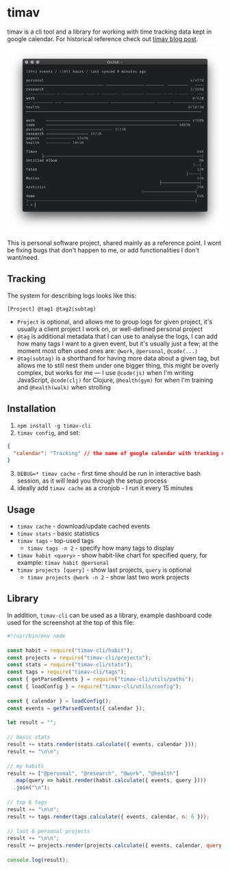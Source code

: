 # timav

timav is a cli tool and a library for working with time tracking data kept in google calendar. For historical reference check out [timav blog post](https://szymonkaliski.com/log/2017-04-30-time-tracking/).

<p align="center"><img src="assets/dashboard.png" /></p>

This is personal software project, shared mainly as a reference point. I wont be fixing bugs that don't happen to me, or add functionalities I don't want/need.

## Tracking

The system for describing logs looks like this:

```
[Project] @tag1 @tag2(subtag)
```

- `Project` is optional, and allows me to group logs for given project, it's usually a client project I work on, or well-defined personal project
- `@tag` is additional metadata that I can use to analyse the logs, I can add how many tags I want to a given event, but it's usually just a few; at the moment most often used ones are: `@work`, `@personal`, `@code(...)`
- `@tag(subtag)` is a shorthand for having more data about a given tag, but allows me to still nest them under one bigger thing, this might be overly complex, but works for me &mdash; I use `@code(js)` when I'm writing JavaScript, `@code(clj)` for Clojure, `@health(gym)` for when I'm training and `@health(walk)` when strolling

## Installation

1. `npm install -g timav-cli`
2. `timav config`, and set:

```json
{
  "calendar": "Tracking" // the name of google calendar with tracking data
}
```

3. `DEBUG=* timav cache` - first time should be run in interactive bash session, as it will lead you through the setup process
4. ideally add `timav cache` as a cronjob - I run it every 15 minutes

## Usage

- `timav cache` - download/update cached events
- `timav stats` - basic statistics
- `timav tags` - top-used tags
  - `timav tags -n 2` - specify how many tags to display
- `timav habit <query>` - show habit-like chart for specified query, for example: `timav habit @personal`
- `timav projects [query]` - show last projects, `query` is optional
  - `timav projects @work -n 2` - show last two work projects

## Library

In addition, `timav-cli` can be used as a library, example dashboard code used for the screenshot at the top of this file:

```js
#!/usr/bin/env node

const habit = require("timav-cli/habit");
const projects = require("timav-cli/projects");
const stats = require("timav-cli/stats");
const tags = require("timav-cli/tags");
const { getParsedEvents } = require("timav-cli/utils/paths");
const { loadConfig } = require("timav-cli/utils/config");

const { calendar } = loadConfig();
const events = getParsedEvents({ calendar });

let result = "";

// basic stats
result += stats.render(stats.calculate({ events, calendar }));
result += "\n\n";

// my habits
result += ["@personal", "@research", "@work", "@health"]
  .map(query => habit.render(habit.calculate({ events, query })))
  .join("\n");

// top 6 tags
result += "\n\n";
result += tags.render(tags.calculate({ events, calendar, n: 6 }));

// last 6 personal projects
result += "\n\n";
result += projects.render(projects.calculate({ events, calendar, query: "@personal", n: 6 }));

console.log(result);
```

